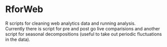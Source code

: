 # RforWeb
R scripts for cleaning web analytics data and running analysis.  
Currently there is script for pre and post go live comparisions and another script for seasonal decompositions (useful to take out periodic fluctuations in the data).  